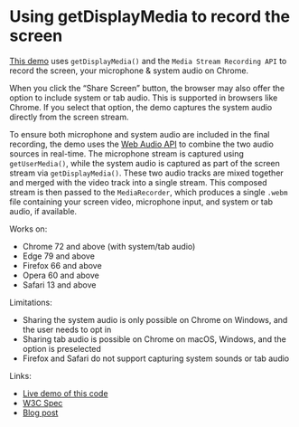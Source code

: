 # Using getDisplayMedia to record the screen

[This demo](https://addpipe.com/get-display-media-demo/) uses `getDisplayMedia()` and the `Media Stream Recording API` to record the screen, your microphone & system audio on Chrome.

When you click the “Share Screen” button, the browser may also offer the option to include system or tab audio. This is supported in browsers like Chrome. If you select that option, the demo captures the system audio directly from the screen stream.

To ensure both microphone and system audio are included in the final recording, the demo uses the [Web Audio API](https://developer.mozilla.org/en-US/docs/Web/API/Web_Audio_API) to combine the two audio sources in real-time. The microphone stream is captured using `getUserMedia()`, while the system audio is captured as part of the screen stream via `getDisplayMedia()`. These two audio tracks are mixed together and merged with the video track into a single stream. This composed stream is then passed to the `MediaRecorder`, which produces a single `.webm` file containing your screen video, microphone input, and system or tab audio, if available.

Works on:
* Chrome 72 and above (with system/tab audio)
* Edge 79 and above
* Firefox 66 and above
* Opera 60 and above
* Safari 13 and above

Limitations:
* Sharing the system audio is only possible on Chrome on Windows, and the user needs to opt in
* Sharing tab audio is possible on Chrome on macOS, Windows, and the option is preselected
* Firefox and Safari do not support capturing system sounds or tab audio

Links:
* [Live demo of this code](https://addpipe.com/get-display-media-demo/)
* [W3C Spec](https://www.w3.org/TR/screen-capture/)
* [Blog post](https://blog.addpipe.com/screen-recording-with-system-sounds-in-chrome/)
